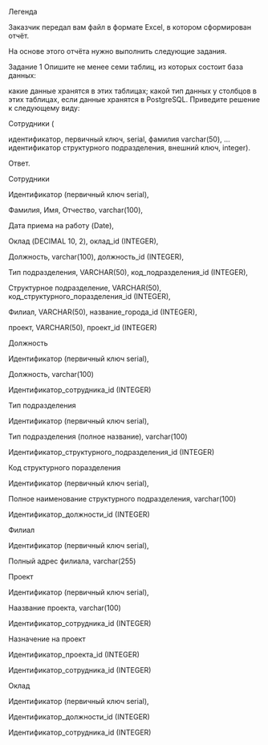 Легенда

Заказчик передал вам файл в формате Excel, в котором сформирован отчёт.

На основе этого отчёта нужно выполнить следующие задания.

Задание 1
Опишите не менее семи таблиц, из которых состоит база данных:

какие данные хранятся в этих таблицах;
какой тип данных у столбцов в этих таблицах, если данные хранятся в PostgreSQL.
Приведите решение к следующему виду:

Сотрудники (

идентификатор, первичный ключ, serial,
фамилия varchar(50),
...
идентификатор структурного подразделения, внешний ключ, integer).


Ответ.

Сотрудники

Идентификатор (первичный ключ serial),

Фамилия, Имя, Отчество, varchar(100),

Дата приема на работу (Date),

Оклад (DECIMAL 10, 2), оклад_id (INTEGER),

Должность, varchar(100), должность_id (INTEGER),

Тип подразделения, VARCHAR(50), код_подразделения_id (INTEGER),

Структурное подразделение, VARCHAR(50), код_структурного_поразделения_id (INTEGER),

Филиал, VARCHAR(50), название_города_id (INTEGER),

проект, VARCHAR(50), проект_id (INTEGER)

Должность

Идентификатор (первичный ключ serial),

Должность, varchar(100)

Идентификатор_сотрудника_id (INTEGER)

Тип подразделения

Идентификатор (первичный ключ serial),

Тип подразделения (полное название), varchar(100)

Идентификатор_структурного_подразделения_id (INTEGER)

Код структурного поразделения

Идентификатор (первичный ключ serial),

Полное наименование структурного подразделения, varchar(100)

Идентификатор_должности_id (INTEGER)

Филиал

Идентификатор (первичный ключ serial),

Полный адрес филиала, varchar(255)

Проект

Идентификатор (первичный ключ serial),

Наазвание проекта, varchar(100)

Идентификатор_сотрудника_id (INTEGER)

Назначение на проект

Идентификатор_проекта_id (INTEGER)

Идентификатор_сотрудника_id (INTEGER)

Оклад

Идентификатор (первичный ключ serial),

Идентификатор_должности_id (INTEGER)

Идентификатор_сотрудника_id (INTEGER)
